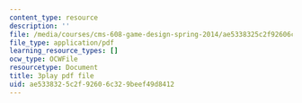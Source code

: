 ```yaml
---
content_type: resource
description: ''
file: /media/courses/cms-608-game-design-spring-2014/ae5338325c2f92606c329beef49d8412_1506646.pdf
file_type: application/pdf
learning_resource_types: []
ocw_type: OCWFile
resourcetype: Document
title: 3play pdf file
uid: ae533832-5c2f-9260-6c32-9beef49d8412
---
```

